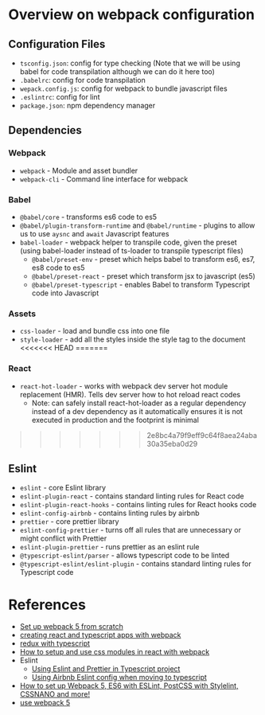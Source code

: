 # Overview on webpack configuration

## Configuration Files
- `tsconfig.json`: config for type checking (Note that we will be using babel for code transpilation although we can do it here too)
- `.babelrc`: config for code transpilation
- `wepack.config.js`: config for webpack to bundle javascript files
- `.eslintrc`: config for lint
- `package.json`: npm dependency manager

## Dependencies

### Webpack
- `webpack` - Module and asset bundler
- `webpack-cli` - Command line interface for webpack

### Babel
- `@babel/core` - transforms es6 code to es5
- `@babel/plugin-transform-runtime` and `@babel/runtime` - plugins to allow us to use `aysnc` and `await` Javascript features
- `babel-loader` - webpack helper to transpile code, given the preset (using babel-loader instead of ts-loader to transpile typescript files)
    - `@babel/preset-env` - preset which helps babel to transform es6, es7, es8 code to es5
    - `@babel/preset-react` - preset which transform jsx to javascript (es5)
    - `@babel/preset-typescript` - enables Babel to transform Typescript code into Javascript

### Assets
- `css-loader` - load and bundle css into one file
- `style-loader` - add all the styles inside the style tag to the document
<<<<<<< HEAD
=======

### React
- `react-hot-loader` - works with webpack dev server hot module replacement (HMR). Tells dev server how to hot reload react codes
    - Note: can safely install react-hot-loader as a regular dependency instead of a dev dependency as it automatically ensures it is not executed in production and the footprint is minimal
>>>>>>> 2e8bc4a79f9eff9c64f8aea24aba30a35eba0d29

## Eslint
- `eslint` - core Eslint library
- `eslint-plugin-react` - contains standard linting rules for React code
- `eslint-plugin-react-hooks` - contains linting rules for React hooks code
- `eslint-config-airbnb` - contains linting rules by airbnb
- `prettier` - core prettier library
- `eslint-config-prettier` - turns off all rules that are unnecessary or might conflict with Prettier 
- `eslint-plugin-prettier` - runs prettier as an eslint rule
- `@typescript-eslint/parser` - allows typescript code to be linted
- `@typescript-eslint/eslint-plugin` - contains standard linting rules for Typescript code

# References
- [Set up webpack 5 from scratch](https://www.taniarascia.com/how-to-use-webpack/)
- [creating react and typescript apps with webpack](https://www.carlrippon.com/creating-react-and-typescript-apps-with-webpack/)
- [redux with typescript](https://medium.com/@ksholla20/react-redux-with-typescript-ad7266896a9b)
- [How to setup and use css modules in react with webpack](https://medium.com/@michaelceber/how-to-setup-and-use-css-modules-in-react-with-webpack-7f512b946ae0)
- Eslint
    - [Using Eslint and Prettier in Typescript project](https://www.robertcooper.me/using-eslint-and-prettier-in-a-typescript-project)
    - [Using Airbnb Eslint config when moving to typescript](https://medium.com/@myylow/how-to-keep-the-airbnb-eslint-config-when-moving-to-typescript-1abb26adb5c6)
- [How to set up Webpack 5, ES6 with ESLint, PostCSS with Stylelint, CSSNANO and more!](https://jontorrado.medium.com/working-with-webpack-4-es6-postcss-with-preset-env-and-more-93b3d77db7b2)
- [use webpack 5](https://github.com/webpack/webpackjs.org/pull/3963)
